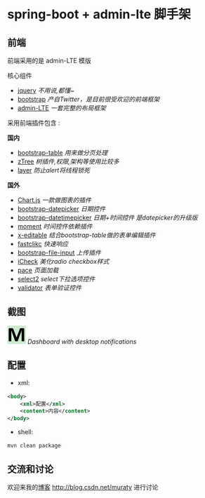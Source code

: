 spring-boot + admin-lte 脚手架
====================
## 前端
前端采用的是 admin-LTE 模版

核心组件
* [jquery](http://jquery.com/) 
*不用说,都懂~*
* [bootstrap](http://v3.bootcss.com/)
*产自Twitter，是目前很受欢迎的前端框架*
* [admin-LTE](https://almsaeedstudio.com/themes/AdminLTE/index.html) 
*一套完整的布局框架*

采用前端插件包含 :

**国内**
* [bootstrap-table](http://bootstrap-table.wenzhixin.net.cn/zh-cn/)
*用来做分页处理*
* [zTree](http://www.treejs.cn/v3/main.php#_zTreeInfo)
*树插件,权限,架构等使用比较多*
* [layer](http://layer.layui.com/)
*防止alert将线程锁死*

**国外**
* [Chart.js](http://www.chartjs.org/docs/)
*一款做图表的插件*
* [bootstrap-datepicker](http://bootstrap-datepicker.readthedocs.io/en/latest/)
*日期控件*
* [bootstrap-datetimepicker](http://www.bootcss.com/p/bootstrap-datetimepicker/)
*日期+时间控件 是datepicker的升级版*
* [moment](http://momentjs.com/)
*时间控件依赖插件*
* [x-editable](http://vitalets.github.io/x-editable/index.html)
*结合bootstrap-table做的表单编辑插件*
* [fastclikc](http://www.bootcdn.cn/fastclick/readme/)
*快速响应*
* [bootstrap-file-input](http://plugins.krajee.com/file-input)
*上传插件*
* [iCheck](http://icheck.fronteed.com/)
*美化radio checkbox样式*
* [pace](http://github.hubspot.com/pace/)
*页面加载*
* [select2](https://select2.github.io/)
*select下拉选项控件*
* [validator](http://formvalidation.io/)
*表单验证控件*

## 截图
![Screenshot application list](/images/logo.jpg?raw=true)
*Dashboard with desktop notifications*

## 配置
* xml:
```xml
<body>
    <xml>配置</xml>
    <content>内容</content>
</body>
```
* shell:
```shell
mvn clean package
```

## 交流和讨论
欢迎来我的[博客](http://blog.csdn.net/muraty)
http://blog.csdn.net/muraty 进行讨论